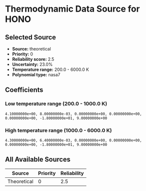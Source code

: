 # Thermodynamic Data Source for HONO

## Selected Source
- **Source:** theoretical
- **Priority:** 0
- **Reliability score:** 2.5
- **Uncertainty:** 23.0%
- **Temperature range:** 200.0 - 6000.0 K
- **Polynomial type:** nasa7

## Coefficients
### Low temperature range (200.0 - 1000.0 K)
```
4.10000000e+00, 8.00000000e-03, 0.00000000e+00, 0.00000000e+00, 0.00000000e+00, -1.80000000e+01, 9.00000000e+00
```

### High temperature range (1000.0 - 6000.0 K)
```
4.30000000e+00, 6.40000000e-03, 0.00000000e+00, 0.00000000e+00, 0.00000000e+00, -1.80000000e+01, 9.00000000e+00
```

## All Available Sources
| Source | Priority | Reliability |
|--------|----------|-------------|
| Theoretical | 0 | 2.5 |
